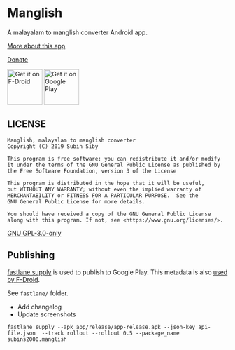 # Manglish

A malayalam to manglish converter Android app.

[More about this app](https://subinsb.com/manglish)

[Donate](https://subinsb.com/malayalam-to-manglish-converter/#donate)

[<img src="https://fdroid.gitlab.io/artwork/badge/get-it-on.png"
     alt="Get it on F-Droid"
     height="80">](https://f-droid.org/packages/subins2000.manglish/)
[<img src="https://play.google.com/intl/en_us/badges/images/generic/en-play-badge.png"
     alt="Get it on Google Play"
     height="80">](https://play.google.com/store/apps/details?id=subins2000.manglish)

## LICENSE

```
Manglish, malayalam to manglish converter
Copyright (C) 2019 Subin Siby

This program is free software: you can redistribute it and/or modify
it under the terms of the GNU General Public License as published by
the Free Software Foundation, version 3 of the License

This program is distributed in the hope that it will be useful,
but WITHOUT ANY WARRANTY; without even the implied warranty of
MERCHANTABILITY or FITNESS FOR A PARTICULAR PURPOSE.  See the
GNU General Public License for more details.

You should have received a copy of the GNU General Public License
along with this program. If not, see <https://www.gnu.org/licenses/>.
```

[GNU GPL-3.0-only](https://spdx.org/licenses/GPL-3.0-only)

## Publishing

[fastlane supply](https://docs.fastlane.tools/actions/supply/) is used to publish to Google Play. This metadata is also [used by F-Droid](https://f-droid.org/en/docs/All_About_Descriptions_Graphics_and_Screenshots/).

See `fastlane/` folder.

* Add changelog
* Update screenshots

```
fastlane supply --apk app/release/app-release.apk --json-key api-file.json  --track rollout --rollout 0.5 --package_name subins2000.manglish
```
